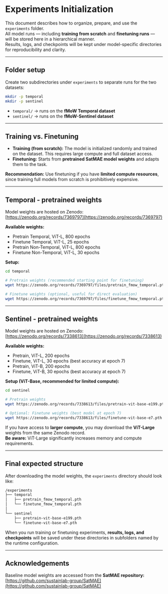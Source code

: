 # Experiments Initialization

This document describes how to organize, prepare, and use the `experiments` folder.  
All model runs — including **training from scratch** and **finetuning runs** — will be stored here in a hierarchical manner.  
Results, logs, and checkpoints will be kept under model-specific directories for reproducibility and clarity.

---

## Folder setup

Create two subdirectories under `experiments` to separate runs for the two datasets:

```bash
mkdir -p temporal
mkdir -p sentinel
```

- `temporal/` → runs on the **fMoW Temporal dataset**
- `sentinel/` → runs on the **fMoW-Sentinel dataset**

---

## Training vs. Finetuning

- **Training (from scratch):** The model is initialized randomly and trained on the dataset. This requires large compute and full dataset access.
- **Finetuning:** Starts from **pretrained SatMAE model weights** and adapts them to the task.

**Recommendation:** Use finetuning if you have **limited compute resources**, since training full models from scratch is prohibitively expensive.

---

## Temporal - pretrained weights

Model weights are hosted on Zenodo: [https://zenodo.org/records/7369797](https://zenodo.org/records/7369797)

**Available weights:**
- Pretrain Temporal, ViT-L, 800 epochs
- Finetune Temporal, ViT-L, 25 epochs
- Pretrain Non-Temporal, ViT-L, 800 epochs
- Finetune Non-Temporal, ViT-L, 30 epochs

**Setup:**
```bash
cd temporal

# Pretrain weights (recommended starting point for finetuning)
wget https://zenodo.org/records/7369797/files/pretrain_fmow_temporal.pth

# Finetune weights (optional, useful for direct evaluation)
wget https://zenodo.org/records/7369797/files/finetune_fmow_temporal.pth
```

---

## Sentinel - pretrained weights

Model weights are hosted on Zenodo: [https://zenodo.org/records/7338613](https://zenodo.org/records/7338613)

**Available weights:**
- Pretrain, ViT-L, 200 epochs
- Finetune, ViT-L, 30 epochs (best accuracy at epoch 7)
- Pretrain, ViT-B, 200 epochs
- Finetune, ViT-B, 30 epochs (best accuracy at epoch 7)

**Setup (ViT-Base, recommended for limited compute):**
```bash
cd sentinel

# Pretrain weights
wget https://zenodo.org/records/7338613/files/pretrain-vit-base-e199.pth

# Optional: Finetune weights (best model at epoch 7)
wget https://zenodo.org/records/7338613/files/finetune-vit-base-e7.pth
```

If you have access to **larger compute**, you may download the **ViT-Large** weights from the same Zenodo record.<br>
**Be aware:** ViT-Large significantly increases memory and compute requirements.

---

## Final expected structure

After downloading the model weights, the `experiments` directory should look like:
```bash
/experiments
├── temporal
│   ├── pretrain_fmow_temporal.pth
│   └── finetune_fmow_temporal.pth
│
└── sentinel
    ├── pretrain-vit-base-e199.pth
    └── finetune-vit-base-e7.pth
```
When you run training or finetuning experiments, **results, logs, and checkpoints** will be saved under these directories in subfolders named by the runtime configuration.

---

## Acknowledgements

Baseline model weights are accessed from the **SatMAE repository:** [https://github.com/sustainlab-group/SatMAE](https://github.com/sustainlab-group/SatMAE)